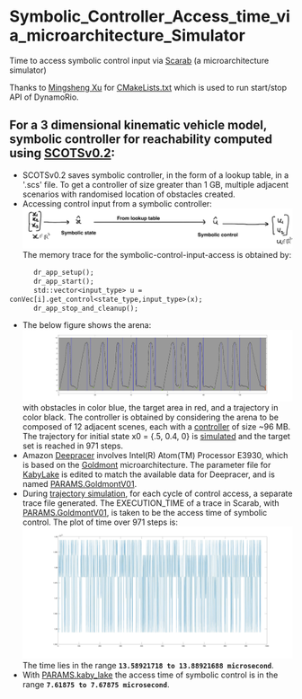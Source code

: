 # Symbolic_Controller_Access_time_via_microarchitecture_Simulator
Time to access symbolic control input via [Scarab](https://github.com/kofyou/scarab) (a microarchitecture simulator)



Thanks to [Mingsheng Xu](https://kofyou.github.io) for [CMakeLists.txt](files/CMakeLists.txt) which is used to run start/stop API of DynamoRio.

## For a 3 dimensional kinematic vehicle model, symbolic controller for reachability computed using [SCOTSv0.2](https://github.com/mahendrasinghtomar/SCOTSv0.2_Copy):
* SCOTSv0.2 saves symbolic controller, in the form of a lookup table, in a '.scs' file. To get a controller of size greater than 1 GB, multiple adjacent scenarios with randomised location of obstacles created. 
* Accessing control input from a symbolic controller:
![Accessing control input from a symbolic controller](figs/symbolicControlAccess.jpg)
The memory trace for the symbolic-control-input-access is obtained by:
```
      dr_app_setup();
      dr_app_start();
      std::vector<input_type> u = conVec[i].get_control<state_type,input_type>(x);
      dr_app_stop_and_cleanup();
```

<!-- * For a selected vehicle scenario composed of 12 scenes, each with a controller of size ~95 MB -->
* The below figure shows the arena: ![arena](figs/vehicle_12_scenes.jpg) with obstacles in color blue, the target area in red, and a trajectory in color black.
The controller is obtained by considering the arena to be composed of 12 adjacent scenes, each with a [controller](files/vehicle_controller_msa_0.scs) of size ~96 MB. 
The trajectory for initial state x0 = {.5, 0.4, 0} is [simulated](files/simulate4.cpp) and the target set is reached in 971 steps.
* Amazon [Deepracer](https://www.amazon.com/dp/B07JMHRKQG?th=1) involves Intel(R) Atom(TM) Processor E3930, which is based on the [Goldmont](https://en.wikichip.org/wiki/intel/microarchitectures/goldmont) microarchitecture. 
The parameter file for [KabyLake](https://github.com/kofyou/scarab/blob/master/src/PARAMS.kaby_lake) is edited to match the available data for Deepracer, and is named [PARAMS.GoldmontV01](files/PARAMS.GoldmontV01).
* During [trajectory simulation](files/simulate4.cpp), for each cycle of control access, a separate trace file generated. The EXECUTION_TIME of a trace in Scarab, with [PARAMS.GoldmontV01](files/PARAMS.GoldmontV01), is taken to be the access time of symbolic control. The plot of time over 971 steps is: ![SymbolicControlAccessTime971steps](figs/SymbolicControlAccessTime971steps.jpg) The time lies in the range **`13.58921718 to 13.88921688 microsecond`**.
* With [PARAMS.kaby_lake](https://github.com/kofyou/scarab/blob/master/src/PARAMS.kaby_lake) the access time of symbolic control is in the range **`7.61875 to 7.67875 microsecond`**.